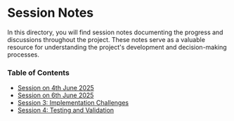 # Session Notes
In this directory, you will find session notes documenting the progress and discussions throughout the project. These notes serve as a valuable resource for understanding the project's development and decision-making processes.
### Table of Contents
- [Session on 4th June 2025](https://github.com/plochoidysis-ojwege/Industrial-Panel-Design/blob/main/Documentation/Session%20notes/Session%20notes-4th%20june%202025.md)
- [Session on 6th June 2025](#session-2-design-review)
- [Session 3: Implementation Challenges](#session-3-implementation-challenges)
- [Session 4: Testing and Validation](#session-4-testing-and-validation)
